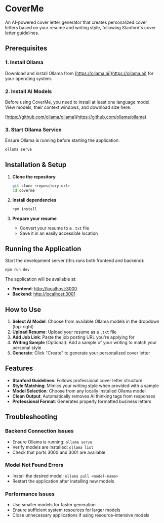 # CoverMe

An AI-powered cover letter generator that creates personalized cover letters based on your resume and writing style, following Stanford's cover letter guidelines.

## Prerequisites

### 1. Install Ollama
Download and install Ollama from [https://ollama.ai](https://ollama.ai) for your operating system.

### 2. Install AI Models
Before using CoverMe, you need to install at least one language model. View models, their context windows, and download size here:

[https://github.com/ollama/ollama](https://github.com/ollama/ollama)

### 3. Start Ollama Service
Ensure Ollama is running before starting the application:

```bash
ollama serve
```

## Installation & Setup

1. **Clone the repository**
   ```bash
   git clone <repository-url>
   cd coverme
   ```

2. **Install dependencies**
   ```bash
   npm install
   ```

3. **Prepare your resume**
   - Convert your resume to a `.txt` file
   - Save it in an easily accessible location

## Running the Application

Start the development server (this runs both frontend and backend):

```bash
npm run dev
```

The application will be available at:
- **Frontend**: [http://localhost:3000](http://localhost:3000)
- **Backend**: [http://localhost:3001](http://localhost:3001)

## How to Use

1. **Select AI Model**: Choose from available Ollama models in the dropdown (top-right)
2. **Upload Resume**: Upload your resume as a `.txt` file
3. **Add Job Link**: Paste the job posting URL you're applying for
4. **Writing Sample** (Optional): Add a sample of your writing to match your personal style
5. **Generate**: Click "Create" to generate your personalized cover letter

## Features

- **Stanford Guidelines**: Follows professional cover letter structure
- **Style Matching**: Mimics your writing style when provided with a sample
- **Model Selection**: Choose from any locally installed Ollama model
- **Clean Output**: Automatically removes AI thinking tags from responses
- **Professional Format**: Generates properly formatted business letters

## Troubleshooting

### Backend Connection Issues
- Ensure Ollama is running: `ollama serve`
- Verify models are installed: `ollama list`
- Check that ports 3000 and 3001 are available

### Model Not Found Errors
- Install the desired model: `ollama pull <model-name>`
- Restart the application after installing new models

### Performance Issues
- Use smaller models for faster generation
- Ensure sufficient system resources for larger models
- Close unnecessary applications if using resource-intensive models
